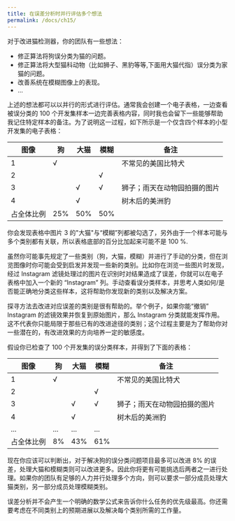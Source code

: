 ```yaml
---
title: 在误差分析时并行评估多个想法
permalink: /docs/ch15/
---
```


对于改进猫检测器，你的团队有一些想法：

- 修正算法将狗误分类为猫的问题。
- 修正算法将大型猫科动物（比如狮子、黑豹等等,下面用大猫代指）误分类为家猫的问题。
- 改善系统在模糊图像上的表现。
- ...

上述的想法都可以以并行的形式进行评估。通常我会创建一个电子表格，一边查看被误分类的 100 个开发集样本一边完善表格内容，同时我也会留下一些能够帮助我记住特定样本的备注。为了说明这一过程，如下所示是一个仅含四个样本的小型开发集的电子表格：

| 图像       | 狗   | 大猫 | 模糊 | 备注                         |
| ---------- | ---- | ---- | ---- | ---------------------------- |
| 1          | √    |      |      | 不常见的美国比特犬           |
| 2          |      |      | √    |                              |
| 3          |      | √    | √    | 狮子；雨天在动物园拍摄的图片 |
| 4          |      | √    |      | 树木后的美洲豹               |
| 占全体比例 | 25%  | 50%  | 50%  |                              |

你会发现表格中图片 3 的"大猫"与“模糊”列都被勾选了，另外由于一个样本可能与多个类别都有关联，所以表格底部的百分比加起来可能不是 100 %.

虽然你可能事先规定了一些类别（狗，大猫，模糊）并进行了手动的分类，但在浏览图像时你可能会受到启发并发现一些新的类别。比如你在浏览一些图片时发现，经过 Instagram 滤镜处理过的图片在识别时对结果造成了误差，你就可以在电子表格中加入一个新的 “Instagram” 列。手动查看误分类样本，并思考人类如何/是否能正确地分类这些样本，这将帮助你发现新的类别以及解决方案。

探寻方法去改进对应误差的类别是很有帮助的。举个例子，如果你能“撤销” Instagram 的滤镜效果并恢复到原始图片，那么 Instagram 分类就能发挥作用。这不代表你只能局限于那些已有的改进途径的类别；这个过程主要是为了帮助你对一些潜在的，有改进效果的方向培养一定的敏感度。

假设你已检查了 100 个开发集的误分类样本，并得到了下面的表格：

| 图像       | 狗   | 大猫 | 模糊 | 备注                         |
| ---------- | ---- | ---- | ---- | ---------------------------- |
| 1          | √    |      |      | 不常见的美国比特犬           |
| 2          |      |      | √    |                              |
| 3          |      | √    | √    | 狮子；雨天在动物园拍摄的图片 |
| 4          |      | √    |      | 树木后的美洲豹               |
| ...        | ...  | ...  | ...  |                              |
| 占全体比例 | 8%   | 43%  | 61%  |                              |

现在你应该可以判断出，对于解决狗的误分类问题项目最多可以改进 8% 的误差，处理大猫和模糊类则可以改进更多。因此你将更有可能挑选后两者之一进行处理。如果你的团队有足够的人力并行处理多个方向，则可以要求一部分成员处理大猫类别，另一部分成员处理模糊类别。

误差分析并不会产生一个明确的数学公式来告诉你什么任务的优先级最高。你还需要考虑在不同类别上的预期进展以及解决每个类别所需的工作量。
